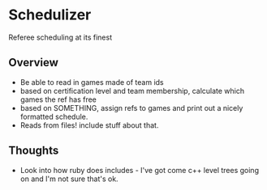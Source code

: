 # Schedulizer

Referee scheduling at its finest

## Overview

* Be able to read in games made of team ids
* based on certification level and team membership, calculate which games the ref has free
* based on SOMETHING, assign refs to games and print out a nicely formatted schedule.
* Reads from files! include stuff about that. 

## Thoughts
* Look into how ruby does includes - I've got come c++ level trees going on and I'm not sure that's ok.

